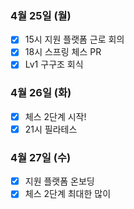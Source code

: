 ### 4월 25일 (월)
- [x] 15시 지원 플랫폼 근로 회의
- [x] 18시 스프링 체스 PR
- [x] Lv1 구구조 회식

### 4월 26일 (화)
- [x] 체스 2단계 시작!
- [x] 21시 필라테스

### 4월 27일 (수)
- [x] 지원 플랫폼 온보딩
- [x] 체스 2단계 최대한 많이
